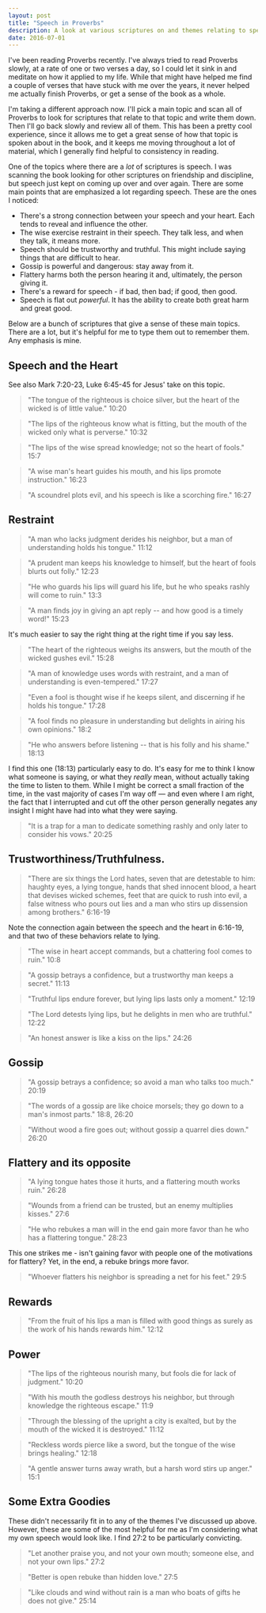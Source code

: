 ```yaml
---
layout: post
title: "Speech in Proverbs"
description: A look at various scriptures on and themes relating to speech in Proverbs.
date: 2016-07-01
---
```


I've been reading Proverbs recently. I've always tried to read Proverbs slowly, at a rate of one or two verses a day, so I could let it sink in and meditate on how it applied to my life. While that might have helped me find a couple of verses that have stuck with me over the years, it never helped me actually finish Proverbs, or get a sense of the book as a whole.

I'm taking a different approach now. I'll pick a main topic and scan all of Proverbs to look for scriptures that relate to that topic and write them down. Then I'll go back slowly and review all of them. This has been a pretty cool experience, since it allows me to get a great sense of how that topic is spoken about in the book, and it keeps me moving throughout a lot of material, which I generally find helpful to consistency in reading.

One of the topics where there are a *lot* of scriptures is speech. I was scanning the book looking for other scriptures on friendship and discipline, but speech just kept on coming up over and over again. There are some main points that are emphasized a lot regarding speech. These are the ones I noticed:

- There's a strong connection between your speech and your heart. Each tends to reveal and influence the other.
- The wise exercise restraint in their speech. They talk less, and when they talk, it means more.
- Speech should be trustworthy and truthful. This might include saying things that are difficult to hear.
- Gossip is powerful and dangerous: stay away from it.
- Flattery harms both the person hearing it and, ultimately, the person giving it.
- There's a reward for speech - if bad, then bad; if good, then good.
- Speech is flat out *powerful*. It has the ability to create both great harm and great good.

Below are a bunch of scriptures that give a sense of these main topics. There are a lot, but it's helpful for me to type them out to remember them. Any emphasis is mine.

## Speech and the Heart
See also Mark 7:20-23, Luke 6:45-45 for Jesus' take on this topic.


> "The tongue of the righteous is choice silver, but the heart of the wicked is of little value." 10:20


> "The lips of the righteous know what is fitting, but the mouth of the wicked only what is perverse." 10:32


> "The lips of the wise spread knowledge; not so the heart of fools." 15:7


> "A wise man's heart guides his mouth, and his lips promote instruction." 16:23


> "A scoundrel plots evil, and his speech is like a scorching fire." 16:27

## Restraint
> "A man who lacks judgment derides his neighbor, but a man of understanding holds his tongue." 11:12


> "A prudent man keeps his knowledge to himself, but the heart of fools blurts out folly." 12:23


> "He who guards his lips will guard his life, but he who speaks rashly will come to ruin." 13:3


> "A man finds joy in giving an apt reply -- and how good is a timely word!" 15:23

It's much easier to say the right thing at the right time if you say less.


> "The heart of the righteous weighs its answers, but the mouth of the wicked gushes evil." 15:28


> "A man of knowledge uses words with restraint, and a man of understanding is even-tempered." 17:27


> "Even a fool is thought wise if he keeps silent, and discerning if he holds his tongue." 17:28


> "A fool finds no pleasure in understanding but delights in airing his own opinions." 18:2 


> "He who answers before listening -- that is his folly and his shame." 18:13

I find this one (18:13) particularly easy to do. It's easy for me to think I know what someone is saying, or what they *really* mean, without actually taking the time to listen to them. While I might be correct a small fraction of the time, in the vast majority of cases I'm way off — and even where I am right, the fact that I interrupted and cut off the other person generally negates any insight I might have had into what they were saying.

> "It is a trap for a man to dedicate something rashly and only later to consider his vows." 20:25


## Trustworthiness/Truthfulness.

> "There are six things the Lord hates, seven that are detestable to him: haughty eyes, a lying tongue, hands that shed innocent blood, a heart that devises wicked schemes, feet that are quick to rush into evil, a false witness who pours out lies and a man who stirs up dissension among brothers." 6:16-19

Note the connection again between the speech and the heart in 6:16-19, and that two of these behaviors relate to lying.

> "The wise in heart accept commands, but a chattering fool comes to ruin." 10:8


> "A gossip betrays a confidence, but a trustworthy man keeps a secret." 11:13


> "Truthful lips endure forever, but lying lips lasts only a moment." 12:19


> "The Lord detests lying lips, but he delights in men who are truthful." 12:22


> "An honest answer is like a kiss on the lips." 24:26

## Gossip
> "A gossip betrays a confidence; so avoid a man who talks too much." 20:19

> "The words of a gossip are like choice morsels; they go down to a man's inmost parts." 18:8, 26:20

> "Without wood a fire goes out; without gossip a quarrel dies down." 26:20

## Flattery and its opposite
> "A lying tongue hates those it hurts, and a flattering mouth works ruin." 26:28

> "Wounds from a friend can be trusted, but an enemy multiplies kisses." 27:6

> "He who rebukes a man will in the end gain more favor than he who has a flattering tongue." 28:23

This one strikes me - isn't gaining favor with people one of the motivations for flattery? Yet, in the end, a rebuke brings more favor. 

> "Whoever flatters his neighbor is spreading a net for his feet." 29:5

## Rewards
> "From the fruit of his lips a man is filled with good things as surely as the work of his hands rewards him." 12:12

## Power
> "The lips of the righteous nourish many, but fools die for lack of judgment." 10:20


> "With his mouth the godless destroys his neighbor, but through knowledge the righteous escape." 11:9


> "Through the blessing of the upright a city is exalted, but by the mouth of the wicked it is destroyed." 11:12


> "Reckless words pierce like a sword, but the tongue of the wise brings healing." 12:18


> "A gentle answer turns away wrath, but a harsh word stirs up anger." 15:1


## Some Extra Goodies

These didn't necessarily fit in to any of the themes I've discussed up above. However, these are some of the most helpful for me as I'm considering what my own speech would look like. I find 27:2 to be particularly convicting. 

> "Let another praise you, and not your own mouth; someone else, and not your own lips." 27:2


> "Better is open rebuke than hidden love." 27:5


> "Like clouds and wind without rain is a man who boats of gifts he does not give." 25:14